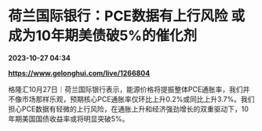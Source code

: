 # 荷兰国际银行：PCE数据有上行风险 或成为10年期美债破5%的催化剂

**2023-10-27 04:34**

**https://www.gelonghui.com/live/1266804**

格隆汇10月27日｜荷兰国际银行表示，能源价格将提振整体PCE通胀率，我们并不像市场那样乐观，预期核心PCE通胀率仅环比上升0.2%或同比上升3.7%。我们担心PCE数据有轻微的上行风险，在通胀上升和经济强劲增长的双重驱动下，10年期美国国债收益率或将明显突破5%。